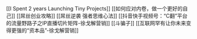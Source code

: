 [[I Spent 2 years Launching Tiny Projects]]
[[如何应对内卷，做一个更好的自己]]
[[屌丝创业攻略]]
[[屌丝逆袭 强者思维心法]]
[[抖音快手视频号：“C翻”平台的流量野路子之IP直播切片矩阵-徐戈解营销]]
[[斗骗子]]
[[互联网罕有让你未来变得更强的“资本品”-徐戈解营销]]